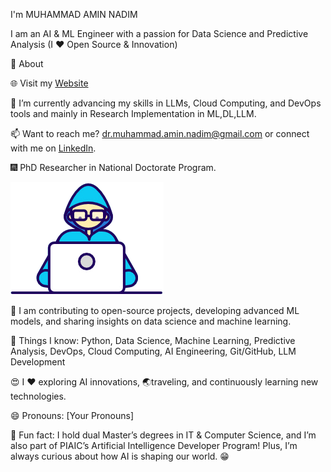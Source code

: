 



I'm MUHAMMAD AMIN NADIM

I am an AI & ML Engineer with a passion for Data Science and Predictive Analysis (I ❤️ Open Source & Innovation)

🧐 About

🌐 Visit my [Website](https://muhammad-amin-nadim.github.io/)

🌱 I’m currently advancing my skills in LLMs, Cloud Computing, and DevOps tools and mainly in Research Implementation in ML,DL,LLM.

📫 Want to reach me? [dr.muhammad.amin.nadim@gmail.com](mailto:dr.muhammad.amin.nadim@gmail.com) or connect with me on [LinkedIn](https://www.linkedin.com/in/muhammad-amin-nadim/).

🎆 PhD Researcher in National Doctorate Program.

![Profile Image](https://raw.githubusercontent.com/Dr-M-Amin-Nadim/Dr-M-Amin-Nadim/main/okkk.gif)

🔭 I am contributing to open-source projects, developing advanced ML models, and sharing insights on data science and machine learning.

👀 Things I know: Python, Data Science, Machine Learning, Predictive Analysis, DevOps, Cloud Computing, AI Engineering, Git/GitHub, LLM Development

😍 I ❤️ exploring AI innovations, 🌏traveling, and continuously learning new technologies.

😄 Pronouns: [Your Pronouns]

🌙 Fun fact: I hold dual Master’s degrees in IT & Computer Science, and I’m also part of PIAIC’s Artificial Intelligence Developer Program! Plus, I’m always curious about how AI is shaping our world. 😁
